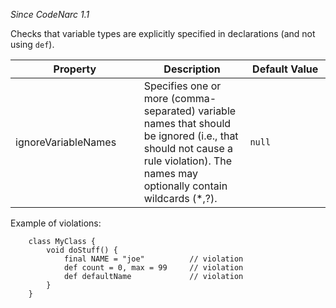 *Since CodeNarc 1.1*

Checks that variable types are explicitly specified in declarations (and
not using `def`).

<table>
<colgroup>
<col style="width: 40%" />
<col style="width: 33%" />
<col style="width: 25%" />
</colgroup>
<thead>
<tr>
<th>Property</th>
<th>Description</th>
<th>Default Value</th>
</tr>
</thead>
<tbody>
<tr>
<td>ignoreVariableNames</td>
<td>Specifies one or more (comma-separated) variable names that should
be ignored (i.e., that should not cause a rule violation). The names may
optionally contain wildcards (*,?).</td>
<td><code>null</code></td>
</tr>
</tbody>
</table>

Example of violations:

        class MyClass {
            void doStuff() {
                final NAME = "joe"          // violation
                def count = 0, max = 99     // violation
                def defaultName             // violation
            }
        }
